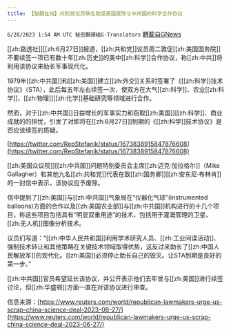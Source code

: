 ```yaml
---
title: 【秘翻在线】共和党议员联名敦促美国废除与中共国的科学合作协议
---
```

`6/28/2023 1:54 AM UTC 秘密翻譯組G-Translators` [轉載自GNews](https://gnews.org/articles/1418476)

[[zh:路透社]][[zh:6月27日]]报道，[[zh:共和党]]议员周二敦促[[zh:美国国务院]]不要续签一项已有数十年[[zh:历史]]的美中[[zh:科学]]合作协议，称[[zh:中共]]将利用该协议来助长军事现代化。

1979年[[zh:中共国]]和[[zh:美国]]建立[[zh:外交]]关系时签署了《[[zh:科学]]技术协议》（STA），此后每五年左右续签一次，使双方在大气[[zh:科学]]、农业[[zh:科学]]、[[zh:物理]][[zh:化学]]基础研究等领域进行合作。

然而，对于[[zh:中共国]]日益增长的军事实力和窃取[[zh:美国]][[zh:科学]]、商业成就的的担忧，引发了对即将在[[zh:8月27日]]到期的《[[zh:科学]]技术协议》是否应该续签的质疑。

[https://twitter.com/RepStefanik/status/1673838915847876608](https://twitter.com/RepStefanik/status/1673838915847876608)

[[zh:美国众议院]][[zh:中共国]]问题特别委员会主席[[zh:迈克·加拉格尔]]（Mike Gallagher）和其他九名[[zh:共和党]]代表在致[[zh:国务卿]][[zh:安东尼·布林肯]]的一封信中表示，该协议应予废除。

信中提到了[[zh:美国]]与[[zh:中共国]]气象局在“仪器化气球”(instrumented balloons)方面的合作以及[[zh:美国农业部]]与[[zh:中共国]]机构进行的十几个项目，称这些项目包括具有“明显双重用途”的技术，包括用于灌溉管理的卫星、[[zh:无人机]]图像分析技术。

议员们写道：“[[zh:中华人民共和国]]利用学术研究人员、[[zh:工业间谍活动]]、强制技术转让和其他策略在关键技术领域取得优势，这反过来助长了[[zh:中国人民解放军]]的现代化。[[zh:美国]]必须停止助长自己的毁灭。让STA到期是良好的第一步。”

[[zh:中共国]]官员希望延长该协议，并公开表示他们去年曾与[[zh:美国]]进行续签讨论，但[[zh:华盛顿]]方面一直在对该协议进行审查。



信息来源：[https://www.reuters.com/world/republican-lawmakers-urge-us-scrap-china-science-deal-2023-06-27/](https://www.reuters.com/world/republican-lawmakers-urge-us-scrap-china-science-deal-2023-06-27/)


